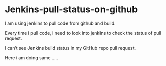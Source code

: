# Jenkins-pull-status-on-github
I am using jenkins to pull code from github and build.

Every time i pull code, i need to look into jenkins to check the status of pull request.

I can’t see Jenkins build status in my GitHub repo pull request. 

Here i am doing same .....
